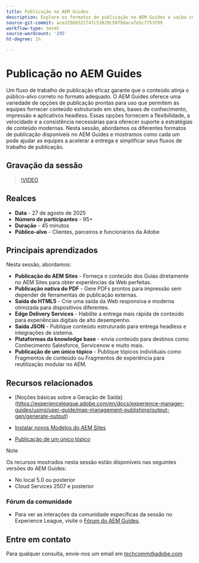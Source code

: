 ```yaml
---
title: Publicação no AEM Guides
description: Explore os formatos de publicação no AEM Guides e saiba como fornecer conteúdo em vários canais, incluindo AEM Sites, PDFs, HTML5, Edge Delivery Services, JSON e muito mais.
source-git-commit: ace32569321747c53829c58f9daca7e5c7753f99
workflow-type: tm+mt
source-wordcount: '295'
ht-degree: 1%

---
```


# Publicação no AEM Guides

Um fluxo de trabalho de publicação eficaz garante que o conteúdo atinja o público-alvo correto no formato adequado. O AEM Guides oferece uma variedade de opções de publicação prontas para uso que permitem às equipes fornecer conteúdo estruturado em sites, bases de conhecimento, impressão e aplicativos headless. Essas opções fornecem a flexibilidade, a velocidade e a consistência necessárias para oferecer suporte a estratégias de conteúdo modernas.
Nesta sessão, abordamos os diferentes formatos de publicação disponíveis no AEM Guides e mostramos como cada um pode ajudar as equipes a acelerar a entrega e simplificar seus fluxos de trabalho de publicação.


## Gravação da sessão

>[!VIDEO](https://video.tv.adobe.com/v/3472888/?quality=12&learn=on)

## Realces

- **Data** - 27 de agosto de 2025
- **Número de participantes** - 95+
- **Duração** - 45 minutos
- **Público-alvo** - Clientes, parceiros e funcionários da Adobe

## Principais aprendizados

Nesta sessão, abordamos:
- **Publicação do AEM Sites** - Forneça o conteúdo dos Guias diretamente no AEM Sites para obter experiências da Web perfeitas.
- **Publicação nativa do PDF** - Gere PDFs prontos para impressão sem depender de ferramentas de publicação externas.
- **Saída do HTML5** - Crie uma saída da Web responsiva e moderna otimizada para dispositivos diferentes.
- **Edge Delivery Services** - Habilite a entrega mais rápida de conteúdo para experiências digitais de alto desempenho.
- **Saída JSON** - Publique conteúdo estruturado para entrega headless e integrações de sistema.
- **Plataformas da knowledge base** - envia conteúdo para destinos como Conhecimento Salesforce, Servicenow e muito mais.
- **Publicação de um único tópico** - Publique tópicos individuais como Fragmentos de conteúdo ou Fragmentos de experiência para reutilização modular no AEM.


## Recursos relacionados

- [Noções básicas sobre a Geração de Saída] (https://experienceleague.adobe.com/en/docs/experience-manager-guides/using/user-guide/map-management-publishing/output-gen/generate-output)

- [Instalar novos Modelos do AEM Sites](https://experienceleague.adobe.com/en/docs/experience-manager-guides/using/knowledge-base/kb-articles/publishing/aem-site-templates/download-install-aem-sites-templates-cs-kb)

- [Publicação de um único tópico](https://experienceleague.adobe.com/en/docs/experience-manager-guides/using/user-guide/map-management-publishing/output-gen/generate-output/single-topic-publishing/publish-content-fragment.html)



>[!NOTE]
>
> Os recursos mostrados nesta sessão estão disponíveis nas seguintes versões do AEM Guides:
> - No local 5.0 ou posterior
> - Cloud Services 2507 e posterior


### Fórum da comunidade

- Para ver as interações da comunidade específicas da sessão no Experience League, visite o [Fórum do AEM Guides](https://experienceleaguecommunities.adobe.com/t5/experience-manager-guides/bd-p/xml-documentation-discussions).


## Entre em contato

Para qualquer consulta, envie-nos um email em <techcomm@adobe.com>
